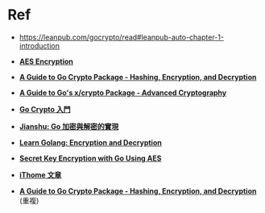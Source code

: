 # Ref
- https://leanpub.com/gocrypto/read#leanpub-auto-chapter-1-introduction

- **[AES Encryption](https://bitfieldconsulting.com/posts/aes-encryption)**
- **[A Guide to Go Crypto Package - Hashing, Encryption, and Decryption](https://reintech.io/blog/a-guide-to-go-crypto-package-hashing-encryption-and-decryption)**
- **[A Guide to Go's x/crypto Package - Advanced Cryptography](https://reintech.io/blog/a-guide-to-gos-xcrypto-package-advanced-cryptography)**
- **[Go Crypto 入門](https://www.cnblogs.com/hnzhengfy/p/GO_crypto.html)**
- **[Jianshu: Go 加密與解密的實現](https://www.jianshu.com/p/f666412a9a35)**
- **[Learn Golang: Encryption and Decryption](https://blog.logrocket.com/learn-golang-encryption-decryption/)**
- **[Secret Key Encryption with Go Using AES](https://dev.to/breda/secret-key-encryption-with-go-using-aes-316d)**
- **[iThome 文章](https://ithelp.ithome.com.tw/users/20122925/articles?page=4)**
- **[A Guide to Go Crypto Package - Hashing, Encryption, and Decryption](https://reintech.io/blog/a-guide-to-go-crypto-package-hashing-encryption-and-decryption)** (重複)